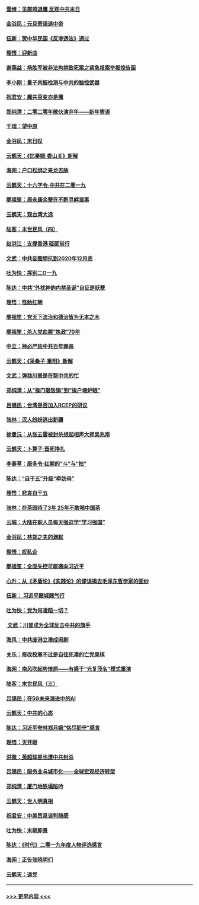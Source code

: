 #### [雪绮：见群鸡退鹰  反观中共末日](../pages/nsc993/n11762112.md?t=01030255) 
#### [金浴凤：元旦寄语迷中帝](../pages/nsc993/n11761788.md?t=01030255) 
#### [伍新：贺中华民国《反渗透法》通过](../pages/nsc993/n11761994.md?t=01030255) 
#### [理悟：迎新曲](../pages/nsc993/n11761152.md?t=01030255) 
#### [谢燕益：杨胜军被非法拘禁致死案之紧急报案举报控告函](../pages/nsc993/n11756134.md?t=01030255) 
#### [李小刚：量子共振检测与中共的脑控武器](../pages/nsc993/n11754518.md?t=01030255) 
#### [祝君安：魔共百变亦是魔](../pages/nsc993/n11754469.md?t=01030255) 
#### [郑纯清：二零二零年散伙演弃年——新年寄语](../pages/nsc993/n11754195.md?t=01030255) 
#### [千瑞：望中原](../pages/nsc993/n11754159.md?t=01030255) 
#### [金浴凤：末日叹](../pages/nsc993/n11752359.md?t=01030255) 
#### [云鹤天：《忆秦娥‧娄山关》新解](../pages/nsc993/n11752348.md?t=01030255) 
#### [海网：户口松绑之来龙去脉](../pages/nsc993/n11752328.md?t=01030255) 
#### [云鹤天：十六字令‧中共在二零一九](../pages/nsc993/n11752305.md?t=01030255) 
#### [廖祖笙：周永康余孽在不断寻衅滋事](../pages/nsc993/n11751013.md?t=01030255) 
#### [云鹤天：观台湾大选](../pages/nsc993/n11751007.md?t=01030255) 
#### [陆客：末世民风（四）](../pages/nsc993/n11749203.md?t=01030255) 
#### [赵洪江：支撑香港 砥砺前行](../pages/nsc993/n11748482.md?t=01030255) 
#### [文武：中共妄图顽抗到2020年12月底](../pages/nsc993/n11748446.md?t=01030255) 
#### [吐为快：挥别二O一九](../pages/nsc993/n11748411.md?t=01030255) 
#### [陈达：中共“外扰神韵内禁圣诞”自证是妖孽](../pages/nsc993/n11748226.md?t=01030255) 
#### [理悟：怪胎红朝](../pages/nsc993/n11748206.md?t=01030255) 
#### [廖祖笙：党天下法治和德治皆为无本之木](../pages/nsc993/n11748135.md?t=01030255) 
#### [廖祖笙：杀人党血腥“执政”70年](../pages/nsc993/n11745144.md?t=01030255) 
#### [中立：神必严惩中共百年罪恶](../pages/nsc993/n11744970.md?t=01030255) 
#### [云鹤天：《采桑子‧重阳》新解](../pages/nsc993/n11744948.md?t=01030255) 
#### [文武：弹劾川普是在帮中共的忙](../pages/nsc993/n11744758.md?t=01030255) 
#### [郑纯清：从“挨门砸饭锅”到“挨户堵炉眼”](../pages/nsc993/n11744745.md?t=01030255) 
#### [吕锡民：台湾是否加入RCEP的研议](../pages/nsc993/n11744701.md?t=01030255) 
#### [张林：汉人纷纷逃出新疆](../pages/nsc993/n11743530.md?t=01030255) 
#### [徐曼沅：从张云雷被封杀想起相声大师吴兆南](../pages/nsc993/n11741816.md?t=01030255) 
#### [云鹤天：卜算子‧垂死挣扎](../pages/nsc993/n11739956.md?t=01030255) 
#### [李春草：唐多令‧红朝的“斗”与“拍”](../pages/nsc993/n11739830.md?t=01030255) 
#### [陈达：“自干五”升级“牵妨母”](../pages/nsc993/n11739724.md?t=01030255) 
#### [理悟：悲哀自干五](../pages/nsc993/n11739547.md?t=01030255) 
#### [张林：在茶园待了3年 25年不敢喝中国茶](../pages/nsc993/n11739240.md?t=01030255) 
#### [云端：大陆在职人员每天强迫学“学习强国”](../pages/nsc993/n11738735.md?t=01030255) 
#### [金浴凤：林郑之夫的渊默](../pages/nsc993/n11737735.md?t=01030255) 
#### [理悟：叹私企](../pages/nsc993/n11737715.md?t=01030255) 
#### [廖祖笙：全面失控可能袭向习近平](../pages/nsc993/n11737704.md?t=01030255) 
#### [心升：从《矛盾论》《实践论》的谬误揭去毛泽东哲学家的面纱](../pages/nsc993/n11736962.md?t=01030255) 
#### [伍新： 习近平赌城赌气行](../pages/nsc993/n11736929.md?t=01030255) 
#### [吐为快：党为何凌蹈一切？](../pages/nsc993/n11736915.md?t=01030255) 
#### [ 文武：川普成为全球反击中共的旗手](../pages/nsc993/n11736882.md?t=01030255) 
#### [海风：中共废港立澳成闹剧](../pages/nsc993/n11735857.md?t=01030255) 
#### [关乐：修改校章不过是自往死凑的亡党臭棋](../pages/nsc993/n11735097.md?t=01030255) 
#### [海网：南风吹起势燎原——有感于“光复茂名”模式重演](../pages/nsc993/n11732308.md?t=01030255) 
#### [陆客：末世民风（三）](../pages/nsc993/n11732211.md?t=01030255) 
#### [吕锡民：在5G未来演进中的AI](../pages/nsc993/n11730010.md?t=01030255) 
#### [云鹤天：中共的心态](../pages/nsc993/n11729906.md?t=01030255) 
#### [陈达：习近平夸林郑月娥“恪尽职守”感言](../pages/nsc993/n11729881.md?t=01030255) 
#### [理悟：天开眼](../pages/nsc993/n11729699.md?t=01030255) 
#### [洪微：英超球星也遭中共封杀](../pages/nsc993/n11727243.md?t=01030255) 
#### [吕锡民：服务业与城市化——全球宏观经济转型](../pages/nsc993/n11725845.md?t=01030255) 
#### [郑纯清：厦门地铁塌陷吟](../pages/nsc993/n11725813.md?t=01030255) 
#### [云鹤天：世人明真相](../pages/nsc993/n11725621.md?t=01030255) 
#### [祝君安：中美贸易谈判随感](../pages/nsc993/n11725609.md?t=01030255) 
#### [吐为快：末朝即景](../pages/nsc993/n11723365.md?t=01030255) 
#### [陈达：《时代》二零一九年度人物评选感言](../pages/nsc993/n11723337.md?t=01030255) 
#### [海网：正告张晓明们](../pages/nsc993/n11723228.md?t=01030255) 
#### [云鹤天：退党](../pages/nsc993/n11723056.md?t=01030255) 

----
#### [ >>> 更早内容 <<< ](../indexes/nsc993-earlier.md)
